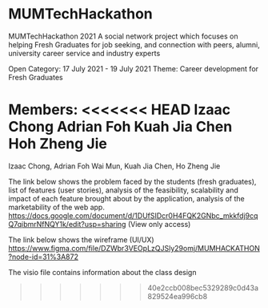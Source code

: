 # MUMTechHackathon
MUMTechHackathon 2021
A social network project which focuses on helping Fresh Graduates 
for job seeking, and connection with peers, alumni, university career service
and industry experts


Open Category:  17 July 2021 - 19 July 2021
Theme: Career development for Fresh Graduates

Members:
<<<<<<< HEAD
Izaac Chong
Adrian Foh
Kuah Jia Chen
Hoh Zheng Jie
=======
Izaac Chong,
Adrian Foh Wai Mun,
Kuah Jia Chen,
Ho Zheng Jie

The link below shows the problem faced by the students (fresh graduates), list of features (user stories),
analysis of the feasibility, scalability and impact of each feature brought about by the application,
analysis of the marketability of the web app.
https://docs.google.com/document/d/1DUfSIDcr0H4FQK2GNbc_mkkfdj9cqQ7qibmrNfNQY1k/edit?usp=sharing (View only access)

The link below shows the wireframe (UI/UX) 
https://www.figma.com/file/DZWbr3VEOpLzQJSly29omj/MUMHACKATHON?node-id=31%3A872

The visio file contains information about the class design

>>>>>>> 40e2ccb008bec5329289c0d43a829524ea996cb8
